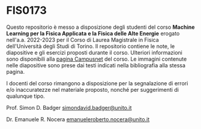 # FIS0173

Questo repositorio è messo a disposizione degli studenti del corso **Machine Learning per la Fisica Applicata e la Fisica delle Alte Energie** erogato nell'a.a. 2022-2023 per il Corso di Laurea Magistrale in Fisica dell'Università degli Studi di Torino. Il repositorio contiene le note, le diapositive e gli esercizi proposti durante il corso. Ulteriori informazioni sono disponibili alla [pagina Campusnet](https://www.fisicamagistrale.unito.it/do/corsi.pl/Show?_id=p2bf) del corso. Le immagini contenute nelle diapositive sono prese dai testi indicati nella bibliografia alla stessa pagina.

I docenti del corso rimangono a disposizione per la segnalazione di errori e/o inaccuratezze nel materiale proposto, nonché per suggerimenti di qualunque tipo.

Prof. Simon D. Badger simondavid.badger@unito.it

Dr. Emanuele R. Nocera emanueleroberto.nocera@unito.it
